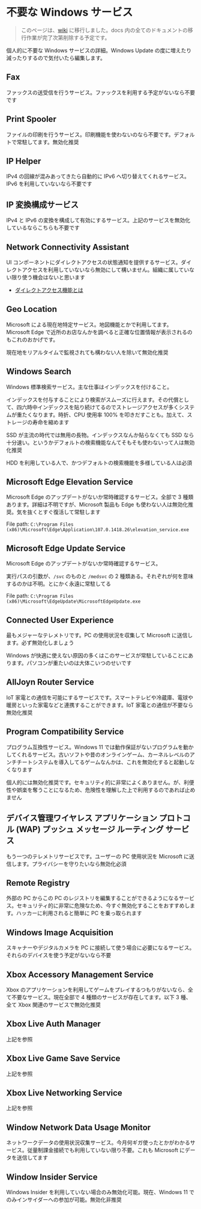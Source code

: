 # 不要な Windows サービス

> このページは、[wiki](https://demerara151/setup-new-pc/wiki) に移行しました。docs 内の全てのドキュメントの移行作業が完了次第削除する予定です。

個人的に不要な Windows サービスの詳細。Windows Update の度に増えたり減ったりするので気付いたら編集します。

## Fax

ファックスの送受信を行うサービス。ファックスを利用する予定がないなら不要です

## Print Spooler

ファイルの印刷を行うサービス。印刷機能を使わないのなら不要です。デフォルトで常駐してます。無効化推奨

## IP Helper

IPv4 の回線が混みあってきたら自動的に IPv6 へ切り替えてくれるサービス。IPv6 を利用していないなら不要です

## IP 変換構成サービス

IPv4 と IPv6 の変換を構成して有効にするサービス。上記のサービスを無効化しているならこちらも不要です

## Network Connectivity Assistant

UI コンポーネントにダイレクトアクセスの状態通知を提供するサービス。ダイレクトアクセスを利用していないなら無効にして構いません。組織に属していない限り使う機会はないと思います

- [ダイレクトアクセス機能とは](https://learn.microsoft.com/ja-jp/windows-server/remote/remote-access/directaccess/directaccess)

## Geo Location

Microsoft による現在地特定サービス。地図機能とかで利用してます。Microsoft Edge で近所のお店なんかを調べると正確な位置情報が表示されるのもこれのおかげです。

現在地をリアルタイムで監視されても構わない人を除いて無効化推奨

## Windows Search

Windows 標準検索サービス。主な仕事はインデックスを付けること。

インデックスを付与することにより検索がスムーズに行えます。その代償として、四六時中インデックスを貼り続けてるのでストレージアクセスが多くシステムが重たくなります。時折、CPU 使用率 100% を叩きだすことも。加えて、ストレージの寿命を縮めます

SSD が主流の時代では無用の長物。インデックスなんか貼らなくても SSD なら十分速い。というかデフォルトの検索機能なんてそもそも使わないって人は無効化推奨

HDD を利用している人で、かつデフォルトの検索機能を多様している人は必須

## Microsoft Edge Elevation Service

Microsoft Edge のアップデートがないか常時確認するサービス。全部で 3 種類あります。詳細は不明ですが、Microsoft 製品も Edge も使わない人は無効化推奨。気を抜くとすぐ復活して常駐します

File path: `C:\Program Files (x86)\Microsoft\Edge\Application\107.0.1418.26\elevation_service.exe`

## Microsoft Edge Update Service

Microsoft Edge のアップデートがないか常時確認するサービス。

実行パスの引数が、`/svc` のものと `/medsvc` の 2 種類ある。それぞれが何を意味するのかは不明。とにかく永遠に常駐してる

File path: `C:\Program Files (x86)\Microsoft\EdgeUpdate\MicrosoftEdgeUpdate.exe`

## Connected User Experience

最もメジャーなテレメトリです。PC の使用状況を収集して Microsoft に送信します。必ず無効化しましょう

Windows が快適に使えない原因の多くはこのサービスが常駐していることにあります。パソコンが重たいのは大体こいつのせいです

## AllJoyn Router Service

IoT 家電との通信を可能にするサービスです。スマートテレビや冷蔵庫、電球や暖房といった家電などと連携することができます。IoT 家電との通信が不要なら無効化推奨

## Program Compatibility Service

プログラム互換性サービス。Windows 11 では動作保証がないプログラムを動かしてくれるサービス。古いソフトや昔のオンラインゲーム、カーネルレベルのアンチチートシステムを導入してるゲームなんかは、これを無効化すると起動しなくなります

個人的には無効化推奨です。セキュリティ的に非常によくありません。が、利便性や娯楽を奪うことになるため、危険性を理解した上で利用するのであれば止めません

## デバイス管理ワイヤレス アプリケーション プロトコル (WAP) プッシュ メッセージ ルーティング サービス

もう一つのテレメトリサービスです。ユーザーの PC 使用状況を Microsoft に送信します。プライバシーを守りたいなら無効化必須

## Remote Registry

外部の PC からこの PC のレジストリを編集することができるようになるサービス。セキュリティ的に非常に危険なため、今すぐ無効化することをおすすめします。ハッカーに利用されると簡単に PC を乗っ取られます

## Windows Image Acquisition

スキャナーやデジタルカメラを PC に接続して使う場合に必要になるサービス。それらのデバイスを使う予定がないなら不要

## Xbox Accessory Management Service

Xbox のアプリケーションを利用してゲームをプレイするつもりがないなら、全て不要なサービス。現在全部で 4 種類のサービスが存在してます。以下 3 種、全て Xbox 関連のサービスで無効化推奨

## Xbox Live Auth Manager

上記を参照

## Xbox Live Game Save Service

上記を参照

## Xbox Live Networking Service

上記を参照

## Window Network Data Usage Monitor

ネットワークデータの使用状況収集サービス。今月何ギガ使ったとかがわかるサービス。従量制課金接続でも利用していない限り不要。これも Microsoft にデータを送信してます

## Window Insider Service

Windows Insider を利用していない場合のみ無効化可能。現在、Windows 11 でのみインサイダーへの参加が可能。無効化非推奨

